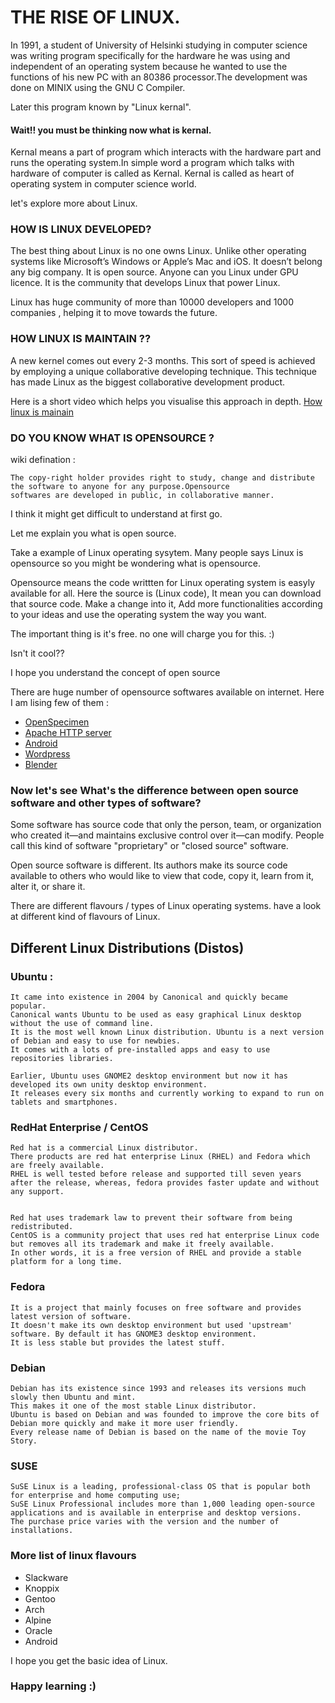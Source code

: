# THE RISE OF LINUX. 

In 1991, a student of University of Helsinki studying in computer science was writing program specifically for the hardware he was using and independent of an operating system because he wanted to use the functions of his new PC with an 80386 processor.The development was done on MINIX using the GNU C Compiler.

Later this program known by "Linux kernal".

#### Wait!! you must be thinking now what is kernal.


Kernal means a part of program which interacts with the hardware part and runs the operating system.In simple word a program which talks with hardware of computer is called as Kernal.
Kernal is called as heart of operating system in computer science world.

let's explore more about Linux.

### HOW IS LINUX DEVELOPED?

The best thing about Linux is no one owns Linux. Unlike other operating systems like Microsoft’s Windows or Apple’s Mac and iOS. It doesn’t belong any big company.
It is open source. Anyone can you Linux under GPU licence. It is the community that develops Linux that power Linux. 

Linux has huge community of more than 10000 developers and 1000 companies , helping it to move towards the future.


### HOW LINUX IS MAINTAIN ??

A new kernel comes out every 2-3 months. This sort of speed is achieved by employing a unique collaborative developing technique. This technique has made Linux as the biggest collaborative development product.

Here is a short video which helps you visualise this approach in depth.
[How linux is mainain](https://youtu.be/yVpbFMhOAwE)



### DO YOU KNOW WHAT IS OPENSOURCE ? 

wiki defination :
```
The copy-right holder provides right to study, change and distribute the software to anyone for any purpose.Opensource 
softwares are developed in public, in collaborative manner.
```

I think it might get difficult to understand at first go. 

Let me explain you what is open source.

Take a example of Linux operating sysytem. Many people says Linux is opensource so you might be wondering what is opensource.


Opensource means the code writtten for Linux operating system is easyly available for all. Here the source is (Linux code), It mean you can download that source code. Make a change into it, Add more functionalities according to your ideas and use the operating system the way you want.

The important thing is it's free. no one will charge you for this. :)


Isn't it cool?? 


I hope you understand the concept of open source 

There are huge number of opensource softwares available on internet. Here I am lising few of them :
+ [OpenSpecimen](https://www.openspecimen.org/)
+ [Apache HTTP server](http://httpd.apache.org/ABOUT_APACHE.html)
+ [Android](https://www.android.com)
+ [Wordpress](https://wordpress.org/)
+ [Blender](https://www.blender.org/)

### Now let's see What's the difference between open source software and other types of software?

Some software has source code that only the person, team, or organization who created it—and maintains exclusive control over it—can modify. People call this kind of software "proprietary" or "closed source" software.

Open source software is different. Its authors make its source code available to others who would like to view that code, copy it, learn from it, alter it, or share it.


There are different flavours / types of Linux operating systems. have a look at different kind of flavours of Linux.

## Different Linux Distributions (Distos)

### Ubuntu :

```
It came into existence in 2004 by Canonical and quickly became popular. 
Canonical wants Ubuntu to be used as easy graphical Linux desktop without the use of command line. 
It is the most well known Linux distribution. Ubuntu is a next version of Debian and easy to use for newbies. 
It comes with a lots of pre-installed apps and easy to use repositories libraries.

Earlier, Ubuntu uses GNOME2 desktop environment but now it has developed its own unity desktop environment. 
It releases every six months and currently working to expand to run on tablets and smartphones.
```

### RedHat Enterprise / CentOS

```
Red hat is a commercial Linux distributor. 
There products are red hat enterprise Linux (RHEL) and Fedora which are freely available. 
RHEL is well tested before release and supported till seven years after the release, whereas, fedora provides faster update and without any support.


Red hat uses trademark law to prevent their software from being redistributed. 
CentOS is a community project that uses red hat enterprise Linux code but removes all its trademark and make it freely available. 
In other words, it is a free version of RHEL and provide a stable platform for a long time.
```

### Fedora 

```
It is a project that mainly focuses on free software and provides latest version of software.
It doesn't make its own desktop environment but used 'upstream' software. By default it has GNOME3 desktop environment. 
It is less stable but provides the latest stuff.
```

### Debian 

```
Debian has its existence since 1993 and releases its versions much slowly then Ubuntu and mint.
This makes it one of the most stable Linux distributor.
Ubuntu is based on Debian and was founded to improve the core bits of Debian more quickly and make it more user friendly. 
Every release name of Debian is based on the name of the movie Toy Story.
```

### SUSE

```
SuSE Linux is a leading, professional-class OS that is popular both for enterprise and home computing use; 
SuSE Linux Professional includes more than 1,000 leading open-source applications and is available in enterprise and desktop versions. 
The purchase price varies with the version and the number of installations.
```

### More list of linux flavours
+ Slackware 
+ Knoppix 
+ Gentoo 
+ Arch  
+ Alpine 
+ Oracle 
+ Android 

I hope you get the basic idea of Linux.

### Happy learning :)

